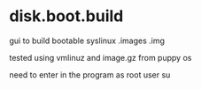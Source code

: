 # disk.boot.build
gui to build bootable syslinux .images .img

tested using vmlinuz and image.gz from puppy os

need to enter in the program as root user su
